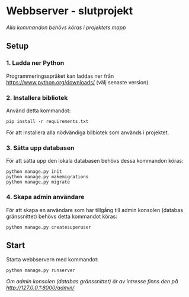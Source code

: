 # Webbserver - slutprojekt

*Alla kommandon behövs köras i projektets mapp*

## Setup

### 1. Ladda ner Python

Programmeringsspråket kan laddas ner från https://www.python.org/downloads/ (välj senaste version).


### 2. Installera bibliotek

Använd detta kommandot:
```
pip install -r requirements.txt
```
För att installera alla nödvändiga bilbiotek som används i projektet.

### 3. Sätta upp databasen

För att sätta upp den lokala databasen behövs dessa kommandon köras:
```
python manage.py init
python manage.py makemigrations
python manage.py migrate
```

### 4. Skapa admin användare
För att skapa en användare som har tillgång till admin konsolen (databas gränssnittet) behövs detta kommandot köras:
```
python manage.py createsuperuser
```

## Start

Starta webbservern med kommandot:
```
python manage.py runserver
```

*Om admin konsolen (databas gränssnittet) är av intresse finns den på http://127.0.0.1:8000/admin/*









